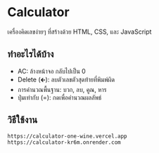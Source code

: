 # Calculator

เครื่องคิดเลขง่ายๆ ที่สร้างด้วย HTML, CSS, และ JavaScript

## ทำอะไรได้บ้าง

- AC: ล้างหน้าจอ กลับไปเป็น 0
- Delete (🡰): ลบตัวเลขตัวสุดท้ายที่พิมพ์ผิด
- การคำนวณพื้นฐาน: บวก, ลบ, คูณ, หาร
- ปุ่มเท่ากับ (=): กดเพื่อคำนวณผลลัพธ์

## วิธีใช้งาน
   ```bash
   https://calculator-one-wine.vercel.app
   https://calculator-kr6m.onrender.com
